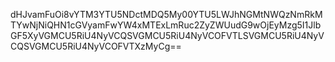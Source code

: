 dHJvamFuOi8vYTM3YTU5NDctMDQ5My00YTU5LWJhNGMtNWQzNmRkMTYwNjNiQHN1cGVyamFwYW4xMTExLmRuc2ZyZWUudG9wOjEyMzg5I1JlbGF5XyVGMCU5RiU4NyVCQSVGMCU5RiU4NyVCOFVTLSVGMCU5RiU4NyVCQSVGMCU5RiU4NyVCOFVTXzMyCg==